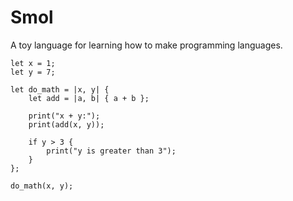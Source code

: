 # Smol

A toy language for learning how to make programming languages.

```
let x = 1;
let y = 7;

let do_math = |x, y| {
    let add = |a, b| { a + b };

    print("x + y:");
    print(add(x, y));

    if y > 3 {
        print("y is greater than 3");
    }
};

do_math(x, y);
```
